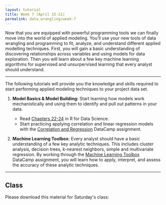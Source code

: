 ```yaml
---
layout: tutorial
title: Week 7 (April 15-21)
permalink: data_wrangling/week-7
---
```


Now that you are equipped with powerful programming tools we can finally move into the world of applied modeling. You’ll use your new tools of data wrangling and programming to fit, analyze, and understand different applied modelling techniques.  First, you will gain a basic understanding of discovering relationships across variables and using models for data exploration.  Then you will learn about a few key machine learning algorithms for supervised and unsurpervised learning that every analyst should understand.

<hr>  

The following tutorials will provide you the knowledge and skills required to start performing applied modeling techniques to your project data set.  

1. **Model Basics & Model Building:** Start learning how models work mechanistically and using them to identify and pull out patterns in your data. 
    - Read [Chapters 22-24]( http://r4ds.had.co.nz/model-intro.html) in R for Data Science.
    - Start practicing applying correlation and linear regression models with the [Correlation and Regression]( https://www.datacamp.com/groups/data-wrangling-with-r/assignments/9247) DataCamp assignment.

2. **Machine Learning Toolbox:**  Every analyst should have a basic understanding of a few key analytic techniques.  This includes cluster analysis, decision trees, k-nearest neighbors, simple and multivariate regression.  By working through the [Machine Learning Toolbox]( https://www.datacamp.com/groups/data-wrangling-with-r/assignments/9246) DataCamp assignment, you will learn how to apply, interpret, and assess the accuracy of these analytic techniques.


<hr>

## Class  

Please download this material for Saturday's class: &nbsp; <a href="https://www.dropbox.com/sh/bt940gcgfyr6pbd/AAC-PfYhcMrXonOprLCdvcvya?dl=1" style="color:black;"><i class="fa fa-cloud-download" style="font-size:1em"></i></a>

